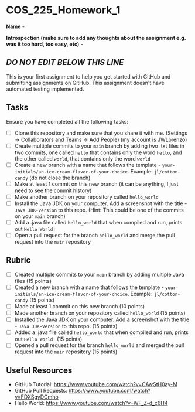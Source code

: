 # COS_225_Homework_1

**Name** - 

**Introspection (make sure to add any thoughts about the assignment e.g. was it too hard, too easy, etc)** - 

*DO NOT EDIT BELOW THIS LINE*
-----------------------------------------------------------------------------------------------------------------------------------------------


This is your first assignment to help you get started with GitHub and submitting assignments on GitHub. This assignment doesn't have automated testing implemented.

## Tasks

Ensure you have completed all the following tasks:

- [ ] Clone this repository and make sure that you share it with me. (Settings -> Collaborators and Teams -> Add People) (my account is JWLorenzo)
- [ ] Create multiple commits to your `main` branch by adding two .txt files in two commits, one called `hello` that contains only the word `hello`, and the other called `world`, that contains only the word `world`
- [ ] Create a new branch with a name that follows the template - `your-initials/an-ice-cream-flavor-of-your-choice`. Example: `jl/cotton-candy` (do not close the branch)
- [ ] Make at least 1 commit on this new branch (it can be anything, I just need to see the commit history)
- [ ] Make another branch on your repository called `hello_world`
- [ ] Install the Java JDK on your computer. Add a screenshot with the title - `Java JDK-Version` to this repo. (Hint: This could be one of the commits on your `main` branch)
- [ ] Add a .java file called `hello_world` that when compiled and run, prints out `Hello World!`
- [ ] Open a pull request for the branch `hello_world` and merge the pull request into the `main` repository

## Rubric

- [ ] Created multiple commits to your `main` branch by adding multiple Java files (15 points)
- [ ] Created a new branch with a name that follows the template - `your-initials/an-ice-cream-flavor-of-your-choice`. Example: `jl/cotton-candy` (15 points)
- [ ] Made at least 1 commit on this new branch  (10 points)
- [ ] Made another branch on your repository called `hello_world` (15 points)
- [ ] Installed the Java JDK on your computer. Add a screenshot with the title - `Java JDK-Version` to this repo. (15 points)
- [ ] Added a .java file called `hello_world` that when compiled and run, prints out `Hello World!` (15 points)
- [ ] Opened a pull request for the branch `hello_world` and merged the pull request into the `main` repository (15 points)

## Useful Resources
- GitHub Tutorial: https://www.youtube.com/watch?v=CAwStH0ay-M 
- GitHub Pull Requests: https://www.youtube.com/watch?v=FDXSgyDGmho 
- Hello World: https://www.youtube.com/watch?v=WF_Z-d_c6H4
